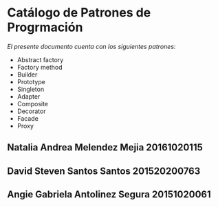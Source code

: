 
# Catálogo de Patrones de Progrmación
_El presente documento cuenta con los siguientes patrones:_
* Abstract factory
* Factory method
* Builder
* Prototype
* Singleton
* Adapter
* Composite
* Decorator
* Facade
* Proxy






## Natalia Andrea Melendez Mejia 20161020115


## David Steven Santos Santos 201520200763


## Angie Gabriela Antolinez Segura 20151020061
